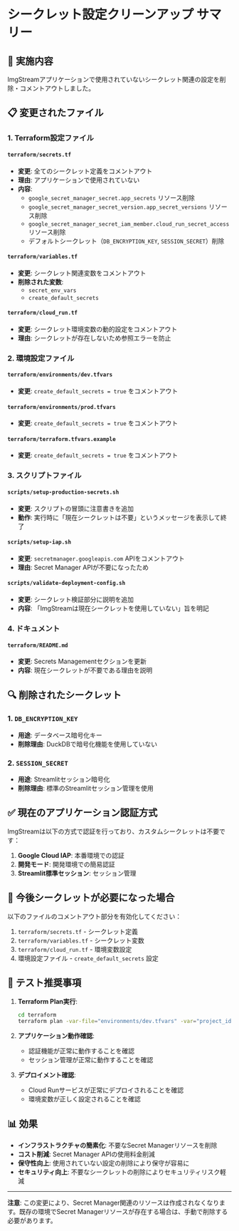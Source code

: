 # シークレット設定クリーンアップ サマリー

## 🎯 実施内容

ImgStreamアプリケーションで使用されていないシークレット関連の設定を削除・コメントアウトしました。

## 📋 変更されたファイル

### 1. Terraform設定ファイル

#### `terraform/secrets.tf`
- **変更**: 全てのシークレット定義をコメントアウト
- **理由**: アプリケーションで使用されていない
- **内容**: 
  - `google_secret_manager_secret.app_secrets` リソース削除
  - `google_secret_manager_secret_version.app_secret_versions` リソース削除
  - `google_secret_manager_secret_iam_member.cloud_run_secret_access` リソース削除
  - デフォルトシークレット（`DB_ENCRYPTION_KEY`, `SESSION_SECRET`）削除

#### `terraform/variables.tf`
- **変更**: シークレット関連変数をコメントアウト
- **削除された変数**:
  - `secret_env_vars`
  - `create_default_secrets`

#### `terraform/cloud_run.tf`
- **変更**: シークレット環境変数の動的設定をコメントアウト
- **理由**: シークレットが存在しないため参照エラーを防止

### 2. 環境設定ファイル

#### `terraform/environments/dev.tfvars`
- **変更**: `create_default_secrets = true` をコメントアウト

#### `terraform/environments/prod.tfvars`
- **変更**: `create_default_secrets = true` をコメントアウト

#### `terraform/terraform.tfvars.example`
- **変更**: `create_default_secrets = true` をコメントアウト

### 3. スクリプトファイル

#### `scripts/setup-production-secrets.sh`
- **変更**: スクリプトの冒頭に注意書きを追加
- **動作**: 実行時に「現在シークレットは不要」というメッセージを表示して終了

#### `scripts/setup-iap.sh`
- **変更**: `secretmanager.googleapis.com` APIをコメントアウト
- **理由**: Secret Manager APIが不要になったため

#### `scripts/validate-deployment-config.sh`
- **変更**: シークレット検証部分に説明を追加
- **内容**: 「ImgStreamは現在シークレットを使用していない」旨を明記

### 4. ドキュメント

#### `terraform/README.md`
- **変更**: Secrets Managementセクションを更新
- **内容**: 現在シークレットが不要である理由を説明

## 🔍 削除されたシークレット

### 1. `DB_ENCRYPTION_KEY`
- **用途**: データベース暗号化キー
- **削除理由**: DuckDBで暗号化機能を使用していない

### 2. `SESSION_SECRET`
- **用途**: Streamlitセッション暗号化
- **削除理由**: 標準のStreamlitセッション管理を使用

## ✅ 現在のアプリケーション認証方式

ImgStreamは以下の方式で認証を行っており、カスタムシークレットは不要です：

1. **Google Cloud IAP**: 本番環境での認証
2. **開発モード**: 開発環境での簡易認証
3. **Streamlit標準セッション**: セッション管理

## 🚀 今後シークレットが必要になった場合

以下のファイルのコメントアウト部分を有効化してください：

1. `terraform/secrets.tf` - シークレット定義
2. `terraform/variables.tf` - シークレット変数
3. `terraform/cloud_run.tf` - 環境変数設定
4. 環境設定ファイル - `create_default_secrets` 設定

## 🧪 テスト推奨事項

1. **Terraform Plan実行**:
   ```bash
   cd terraform
   terraform plan -var-file="environments/dev.tfvars" -var="project_id=YOUR_PROJECT_ID"
   ```

2. **アプリケーション動作確認**:
   - 認証機能が正常に動作することを確認
   - セッション管理が正常に動作することを確認

3. **デプロイメント確認**:
   - Cloud Runサービスが正常にデプロイされることを確認
   - 環境変数が正しく設定されることを確認

## 📊 効果

- **インフラストラクチャの簡素化**: 不要なSecret Managerリソースを削除
- **コスト削減**: Secret Manager APIの使用料金削減
- **保守性向上**: 使用されていない設定の削除により保守が容易に
- **セキュリティ向上**: 不要なシークレットの削除によりセキュリティリスク軽減

---

**注意**: この変更により、Secret Manager関連のリソースは作成されなくなります。既存の環境でSecret Managerリソースが存在する場合は、手動で削除する必要があります。
